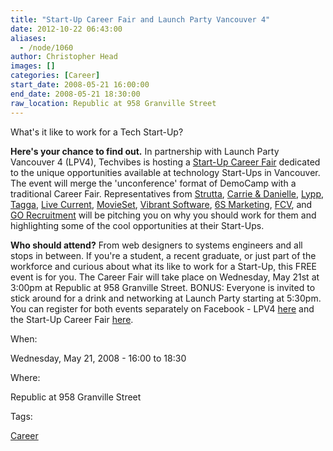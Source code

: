 ```yaml
---
title: "Start-Up Career Fair and Launch Party Vancouver 4"
date: 2012-10-22 06:43:00
aliases:
  - /node/1060
author: Christopher Head
images: []
categories: [Career]
start_date: 2008-05-21 16:00:00
end_date: 2008-05-21 18:30:00
raw_location: Republic at 958 Granville Street
---
```


What's it like to work for a Tech Start-Up?

**Here's your chance to find out.** In partnership with Launch Party Vancouver 4 (LPV4), Techvibes is hosting a [Start-Up Career Fair](https://facebook.com/event.php?eid=48130170656&ref=share) dedicated to the unique opportunities available at technology Start-Ups in Vancouver. The event will merge the 'unconference' format of DemoCamp with a traditional Career Fair. Representatives from [Strutta](http://strutta.com), [Carrie & Danielle](http://carrieanddanielle.com),
[Lypp](http://lypp.com), [Tagga](http://tagga.com), [Live Current](http://livecurrent.com), [MovieSet](http://movieset.com/), [Vibrant Software](http://vibrant-software.com), [6S Marketing](http://6smarketing.com), [FCV](http://fcvtechnologies.ca), and [GO Recruitment](http://gorecruitment.com) will be pitching you on why you should work for them and highlighting some of the cool opportunities at their Start-Ups.

**Who should attend?** From web designers to systems engineers and all stops in between. If you're a student, a recent graduate, or just part of the workforce and curious about what its like to work for a Start-Up, this FREE event is for you. The Career Fair will take place on Wednesday, May 21st at 3:00pm at Republic at 958 Granville Street. BONUS: Everyone is invited to stick around for a drink and networking at Launch Party starting at 5:30pm. You can register for both events separately on Facebook - LPV4 [here](https://facebook.com/event.php?eid=11939557659) and the Start-Up
Career Fair [here](https://facebook.com/event.php?eid=48130170656).

When: 

Wednesday, May 21, 2008 - 16:00 to 18:30

Where: 

Republic at 958 Granville Street

Tags: 

[Career](/career)
